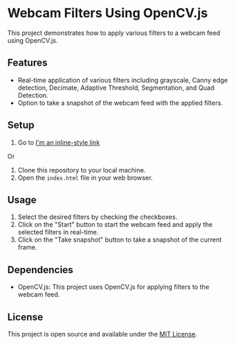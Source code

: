 # Webcam Filters Using OpenCV.js

This project demonstrates how to apply various filters to a webcam feed using OpenCV.js.

## Features

- Real-time application of various filters including grayscale, Canny edge detection, Decimate, Adaptive Threshold, Segmentation, and Quad Detection.
- Option to take a snapshot of the webcam feed with the applied filters.

## Setup

1. Go to [I'm an inline-style link](https://www.google.com)

Or

1. Clone this repository to your local machine.
2. Open the `index.html` file in your web browser.

## Usage

1. Select the desired filters by checking the checkboxes.
2. Click on the "Start" button to start the webcam feed and apply the selected filters in real-time.
3. Click on the "Take snapshot" button to take a snapshot of the current frame.

## Dependencies

- OpenCV.js: This project uses OpenCV.js for applying filters to the webcam feed.

## License

This project is open source and available under the [MIT License](LICENSE).

